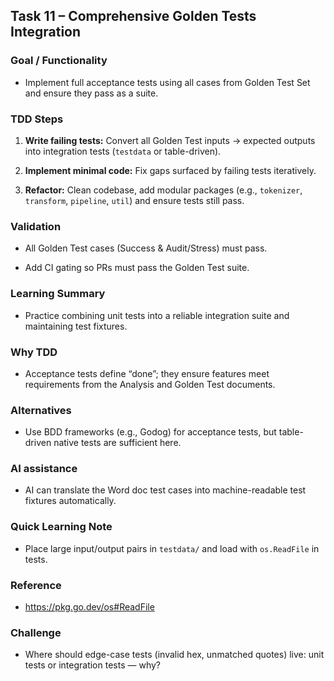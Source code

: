 ## **Task 11 – Comprehensive Golden Tests Integration**

### **Goal / Functionality**

- Implement full acceptance tests using all cases from Golden Test Set and ensure they pass as a suite.

### **TDD Steps**

1. **Write failing tests:** Convert all Golden Test inputs → expected outputs into integration tests (`testdata` or table-driven).

2. **Implement minimal code:** Fix gaps surfaced by failing tests iteratively.

3. **Refactor:** Clean codebase, add modular packages (e.g., `tokenizer`, `transform`, `pipeline`, `util`) and ensure tests still pass.

### **Validation**

- All Golden Test cases (Success & Audit/Stress) must pass.

- Add CI gating so PRs must pass the Golden Test suite.

### **Learning Summary**

- Practice combining unit tests into a reliable integration suite and maintaining test fixtures.

### **Why TDD**

- Acceptance tests define “done”; they ensure features meet requirements from the Analysis and Golden Test documents.

### **Alternatives**

- Use BDD frameworks (e.g., Godog) for acceptance tests, but table-driven native tests are sufficient here.

### **AI assistance**

- AI can translate the Word doc test cases into machine-readable test fixtures automatically.

### **Quick Learning Note**

- Place large input/output pairs in `testdata/` and load with `os.ReadFile` in tests.

### **Reference**

- https://pkg.go.dev/os#ReadFile

### **Challenge**

- Where should edge-case tests (invalid hex, unmatched quotes) live: unit tests or integration tests — why?